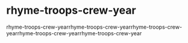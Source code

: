 # rhyme-troops-crew-year
rhyme-troops-crew-yearrhyme-troops-crew-yearrhyme-troops-crew-yearrhyme-troops-crew-yearrhyme-troops-crew-year
